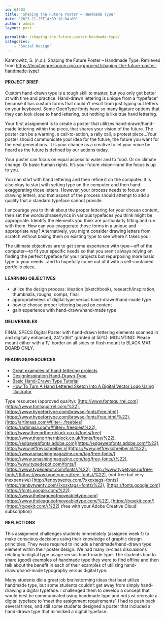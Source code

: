 ```yaml
---
id: 64203
title: 'Shaping the Future Poster — Handmade Type'
date: '2023-11-25T14:09:18-04:00'
author: admin
layout: post

permalink: /shaping-the-future-poster-handmade-type/
categories:
    - 'Social Design'
---
```


Kantrowitz, S. (n.d.). Shaping the Future Poster – Handmade Type. Retrieved from https://teachingresource.aiga.org/project/shaping-the-future-poster-handmade-type/

#### PROJECT BRIEF

Custom hand-drawn type is a tough skill to master, but you only get better at with time and practice. Hand-drawn lettering is unique from a “typeface” because it has custom forms that couldn’t result from just typing out letters on your keyboard. Some OpenType fonts have so many ligature options that they can look close to hand lettering, but nothing is like true hand lettering.

Your first assignment is to create a poster that utilizes hand-drawn/hand-made lettering within the piece, that shares your vision of the future. The poster can be a warning, a call-to-action, a rally call, a protest piece…Your poster should communicate your idea for the future, the future you want for the next generations. It is your chance as a creative to let your voice be heard as the future is defined by our actions today.

Your poster can focus on equal access to water and to food. Or on climate change. Or basic human rights. It’s your future vision—and the focus is up to you.

You can start with hand lettering and then refine it on the computer. It is also okay to start with setting type on the computer and then hand exaggerating those letters. However, your process needs to focus on drawing letters, and that aspect of the process should attempt to add a quality that a standard typeface cannot provide.

I encourage you to think about the proper lettering for your chosen content, then set the words/phrase/lyrics in various typefaces you think might be appropriate. Identify the elements you think are particularly fitting and run with them. How can you exaggerate those forms in a unique and appropriate way? Alternatively, you might consider drawing letters from scratch without basing them on existing type to see where it takes you.

The ultimate objectives are to get some experience with type—off of the computer—to fit your specific needs so that you aren’t always relying on finding the perfect typeface for your projects but repurposing more basic type to your needs…and to hopefully come out of it with a self-contained portfolio piece.

#### LEARNING OBJECTIVES

- utilize the design process: ideation (sketchbook), research/inspiration, thumbnails, roughs, comps, final
- appropriateness of digital type versus hand-drawn/hand-made type
- how to choose proper lettering based on content
- gain experience with hand-drawn/hand-made type

#### DELIVERABLES

FINAL SPECS Digital Poster with hand-drawn lettering elements scanned in and digitally enhanced, 24\\”x36\\” (printed at 50%). MOUNTING: Please mount either with a 1\\” border on all sides or flush mount to BLACK MAT BOARD ONLY.

#### READINGS/RESOURCES

- [Great examples of hand-lettering projects](https://www.behance.net/leandrosenna/%22)
- [DesignInspiration Hand-Drawn Type](https://www.designspiration.net/search/saves/?q=hand-drawn%20type&qa=typed&term_meta%5B%5D=hand-drawn%7Ctyped%7Cword%7C0&term_meta%5B%5D=type%7Ctyped%7Cword%7C1\%22)
- [Basic Hand-Drawn Type Tutorial](https://www.youtube.com/watch?v=FwTDiQ5z4aE\%22)
- [How To Turn A Hand Lettered Sketch Into A Digital Vector Logo Using Illustrator](https://www.handletteringforbeginners.com/blog/hand-lettered-sketch-into-a-digital-vector/%22)

Type resources (approved quality): [http://www.fontsquirrel.com](https://www.fontsquirrel.com/%22), [https://www.hypefortype.com/browse-fonts/free.html](https://www.hypefortype.com/browse-fonts/free.html/%22), [http://artimasa.com/#filter=.freebies](https://artimasa.com/#filter=.freebies\%22), [http://www.thenorthernblock.co.uk/fonts/free](https://www.thenorthernblock.co.uk/fonts/free/%22), [https://edgewebfonts.adobe.com](https://edgewebfonts.adobe.com/%22), [http://www.jeffreyschreiber.nl](https://www.jeffreyschreiber.nl/%22), [https://www.smashingmagazine.com/tag/free-fonts/](https://www.smashingmagazine.com/tag/free-fonts//%22), [http://www.typedepot.com/fonts/](https://www.typedepot.com/fonts//%22), [http://www.typetype.ru/free-fonts/](https://www.typetype.ru/free-fonts//%22), (not free but very inexpensive) [http://tenbytwenty.com/?xxxxtags=fonts](https://tenbytwenty.com/?xxxxtags=fonts\%22), [https://fonts.google.com](https://fonts.google.com/%22). [https://www.theleagueofmoveabletype.com](https://www.theleagueofmoveabletype.com/%22), [https://typekit.com/](https://typekit.com//%22) (free with your Adobe Creative Cloud subscription)

#### REFLECTIONS

This assignment challenges students immediately (assigned week 1) to make conscious decisions using their knowledge of graphic design principles. They were required to include a handmade/hand-drawn type element within their poster design. We had many in-class discussions relating to digital type usage versus hand-made type. The students had to share (good) examples of handmade type they were to find offline and then talk about the benefit in each of their examples of utilizing hand-drawn/hand-made typography versus digital type.

Many students did a great job brainstorming ideas that best utilize handmade type, but some students couldn’t get away from simply hand-drawing a digital typeface. I challenged them to develop a concept that would best be communicated using handmade type and not just recreate a digital typeface to ‘meet the assignment requirements’. I had to push back several times, and still some students designed a poster that included a hand-drawn type that mimicked a digital typeface.